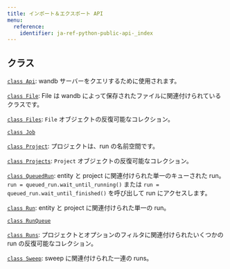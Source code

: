 ```yaml
---
title: インポート＆エクスポート API
menu:
  reference:
    identifier: ja-ref-python-public-api-_index
---
```


## クラス

[`class Api`](./api.md): wandb サーバーをクエリするために使用されます。

[`class File`](./file.md): File は wandb によって保存されたファイルに関連付けられているクラスです。

[`class Files`](./files.md): `File` オブジェクトの反復可能なコレクション。

[`class Job`](./job.md)

[`class Project`](./project.md): プロジェクトは、run の名前空間です。

[`class Projects`](./projects.md): `Project` オブジェクトの反復可能なコレクション。

[`class QueuedRun`](./queuedrun.md): entity と project に関連付けられた単一のキューされた run。`run = queued_run.wait_until_running()` または `run = queued_run.wait_until_finished()` を呼び出して run にアクセスします。

[`class Run`](./run.md): entity と project に関連付けられた単一の run。

[`class RunQueue`](./runqueue.md)

[`class Runs`](./runs.md): プロジェクトとオプションのフィルタに関連付けられたいくつかの run の反復可能なコレクション。

[`class Sweep`](./sweep.md): sweep に関連付けられた一連の runs。